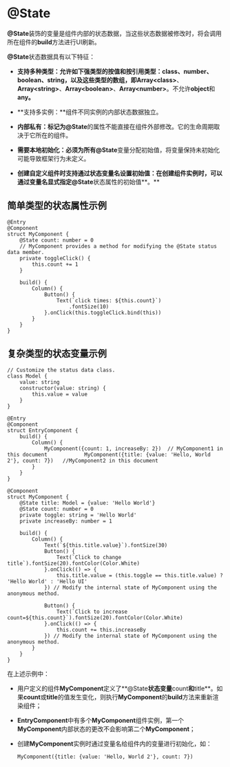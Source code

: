 # @State

**@State**装饰的变量是组件内部的状态数据，当这些状态数据被修改时，将会调用所在组件的**build**方法进行UI刷新。


**@State**状态数据具有以下特征：


- **支持多种类型：**允许如下强类型的按值和按引用类型：**class**、**number**、**boolean**、**string**，以及这些类型的数组，即**Array&lt;class&gt;**、**Array&lt;string&gt;**、**Array&lt;boolean&gt;**、**Array&lt;number&gt;**。不允许**object**和**any。**

- **支持多实例：**组件不同实例的内部状态数据独立。

- **内部私有：**标记为**@State**的属性不能直接在组件外部修改。它的生命周期取决于它所在的组件。

- **需要本地初始化：**必须为所有**@State**变量分配初始值，将变量保持未初始化可能导致框架行为未定义。

- **创建自定义组件时支持通过状态变量名设置初始值：**在创建组件实例时，可以通过变量名显式指定**@State**状态属性的初始值**。**


## 简单类型的状态属性示例

```
@Entry
@Component
struct MyComponent {
    @State count: number = 0
    // MyComponent provides a method for modifying the @State status data member.
    private toggleClick() {
        this.count += 1
    }

    build() {
        Column() {
            Button() {
                Text(`click times: ${this.count}`)
                    .fontSize(10)
            }.onClick(this.toggleClick.bind(this))
        }
    }
}
```


## 复杂类型的状态变量示例

```
// Customize the status data class.
class Model {
    value: string
    constructor(value: string) {
        this.value = value
    }
}

@Entry
@Component
struct EntryComponent {
    build() {
        Column() {
            MyComponent({count: 1, increaseBy: 2})  // MyComponent1 in this document            MyComponent({title: {value: 'Hello, World 2'}, count: 7})   //MyComponent2 in this document
        }
    }
}

@Component
struct MyComponent {
    @State title: Model = {value: 'Hello World'}
    @State count: number = 0
    private toggle: string = 'Hello World'
    private increaseBy: number = 1

    build() {
        Column() {
            Text(`${this.title.value}`).fontSize(30)
            Button() {
                Text(`Click to change title`).fontSize(20).fontColor(Color.White)
            }.onClick(() => {
                this.title.value = (this.toggle == this.title.value) ? 'Hello World' : 'Hello UI'
            }) // Modify the internal state of MyComponent using the anonymous method.

            Button() {
                Text(`Click to increase count=${this.count}`).fontSize(20).fontColor(Color.White)
            }.onClick(() => {
                this.count += this.increaseBy
            }) // Modify the internal state of MyComponent using the anonymous method.
        }
    }
}
```


在上述示例中：


- 用户定义的组件**MyComponent**定义了**@State**状态变量**count**和**title**。如果**count**或**title**的值发生变化，则执行**MyComponent**的**build**方法来重新渲染组件；

- **EntryComponent**中有多个**MyComponent**组件实例，第一个**MyComponent**内部状态的更改不会影响第二个**MyComponent**；

- 创建**MyComponent**实例时通过变量名给组件内的变量进行初始化，如：
  ```
  MyComponent({title: {value: 'Hello, World 2'}, count: 7})
  ```

